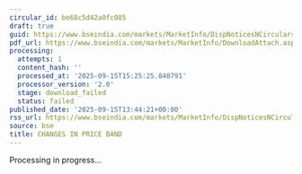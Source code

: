 ```yaml
---
circular_id: be68c5d42a0fc085
draft: true
guid: https://www.bseindia.com/markets/MarketInfo/DispNoticesNCirculars.aspx?Noticeid={7DA64EBF-747C-43AC-90CD-CE387B924240}&noticeno=20250915-57&dt=09/15/2025&icount=57&totcount=66&flag=0
pdf_url: https://www.bseindia.com/markets/MarketInfo/DownloadAttach.aspx?id=20250915-57&attachedId=
processing:
  attempts: 1
  content_hash: ''
  processed_at: '2025-09-15T15:25:25.840791'
  processor_version: '2.0'
  stage: download_failed
  status: failed
published_date: '2025-09-15T13:44:21+00:00'
rss_url: https://www.bseindia.com/markets/MarketInfo/DispNoticesNCirculars.aspx?Noticeid={7DA64EBF-747C-43AC-90CD-CE387B924240}&noticeno=20250915-57&dt=09/15/2025&icount=57&totcount=66&flag=0
source: bse
title: CHANGES IN PRICE BAND
---
```


Processing in progress...